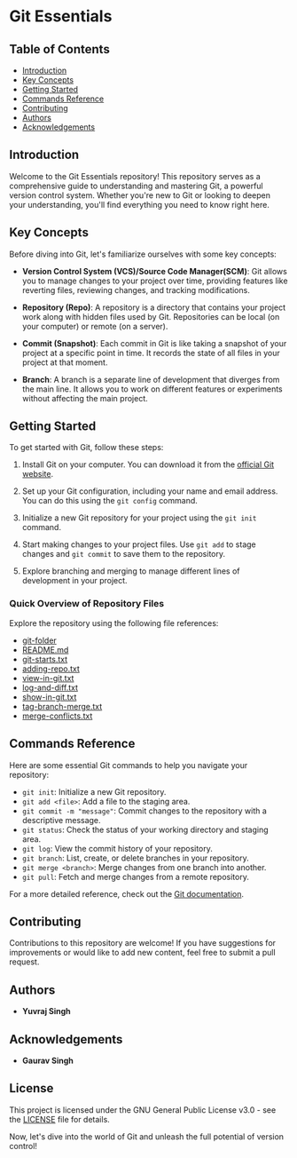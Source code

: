 # Git Essentials

## Table of Contents

- [Introduction](#introduction)
- [Key Concepts](#key-concepts)
- [Getting Started](#getting-started)
- [Commands Reference](#commands-reference)
- [Contributing](#contributing)
- [Authors](#authors)
- [Acknowledgements](#acknowledgements)

## Introduction

Welcome to the Git Essentials repository! This repository serves as a comprehensive guide to understanding and mastering Git, a powerful version control system. Whether you're new to Git or looking to deepen your understanding, you'll find everything you need to know right here.

## Key Concepts

Before diving into Git, let's familiarize ourselves with some key concepts:

- **Version Control System (VCS)/Source Code Manager(SCM)**: Git allows you to manage changes to your project over time, providing features like reverting files, reviewing changes, and tracking modifications.
  
- **Repository (Repo)**: A repository is a directory that contains your project work along with hidden files used by Git. Repositories can be local (on your computer) or remote (on a server).

- **Commit (Snapshot)**: Each commit in Git is like taking a snapshot of your project at a specific point in time. It records the state of all files in your project at that moment.

- **Branch**: A branch is a separate line of development that diverges from the main line. It allows you to work on different features or experiments without affecting the main project.

## Getting Started

To get started with Git, follow these steps:

1. Install Git on your computer. You can download it from the [official Git website](https://git-scm.com/).

2. Set up your Git configuration, including your name and email address. You can do this using the `git config` command.

3. Initialize a new Git repository for your project using the `git init` command.

4. Start making changes to your project files. Use `git add` to stage changes and `git commit` to save them to the repository.

5. Explore branching and merging to manage different lines of development in your project.

### Quick Overview of Repository Files

Explore the repository using the following file references:

- [git-folder](https://github.com/YuweAEC/learning-git-and-github/tree/main/git)
- [README.md](https://github.com/YuweAEC/learning-git-and-github/blob/main/git/README.md)
- [git-starts.txt](https://github.com/YuweAEC/learning-git/blob/master/git-Starts.txt)
- [adding-repo.txt](https://github.com/YuweAEC/learning-git/blob/master/adding-repo.txt)
- [view-in-git.txt](https://github.com/YuweAEC/learning-git/blob/master/view-in-git.txt)
- [log-and-diff.txt](https://github.com/YuweAEC/learning-git/blob/master/log-and-diff.txt)
- [show-in-git.txt](https://github.com/YuweAEC/learning-git/blob/master/show-in-git.txt)
- [tag-branch-merge.txt](https://github.com/YuweAEC/learning-git/blob/master/tag-branch-merge.txt)
- [merge-conflicts.txt](https://github.com/YuweAEC/learning-git/blob/master/merge-conflicts.txt)

## Commands Reference

Here are some essential Git commands to help you navigate your repository:

- `git init`: Initialize a new Git repository.
- `git add <file>`: Add a file to the staging area.
- `git commit -m "message"`: Commit changes to the repository with a descriptive message.
- `git status`: Check the status of your working directory and staging area.
- `git log`: View the commit history of your repository.
- `git branch`: List, create, or delete branches in your repository.
- `git merge <branch>`: Merge changes from one branch into another.
- `git pull`: Fetch and merge changes from a remote repository.

For a more detailed reference, check out the [Git documentation](https://git-scm.com/doc).

## Contributing

Contributions to this repository are welcome! If you have suggestions for improvements or would like to add new content, feel free to submit a pull request.

## Authors

- **Yuvraj Singh**

## Acknowledgements

- **Gaurav Singh**

## License

This project is licensed under the GNU General Public License v3.0 - see the [LICENSE](LICENSE) file for details.

Now, let's dive into the world of Git and unleash the full potential of version control!
